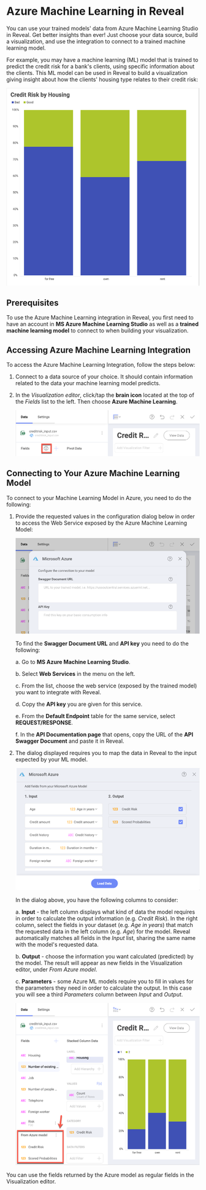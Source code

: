 # Azure Machine Learning in Reveal

You can use your trained models' data from Azure Machine Learning Studio
in Reveal. Get better insights than ever! Just choose your data source,
build a visualization, and use the integration to connect to a trained
machine learning model.

For example, you may have a machine learning (ML) model that is trained
to predict the credit risk for a bank's clients, using specific
information about the clients. This ML model can be used in Reveal to
build a visualization giving insight about how the clients' housing type
relates to their credit risk:

<img src="images/ml-credit-risk-by-housing-visualization-example.png" alt="Credit risk by Housing example" class="responsive-img"/>

## Prerequisites

To use the Azure Machine Learning integration in Reveal, you first need
to have an account in **MS Azure Machine Learning Studio** as well as a
**trained machine learning model** to connect to when building your
visualization.

## Accessing Azure Machine Learning Integration

To access the Azure Machine Learning Integration, follow the steps
below:

1.  Connect to a data source of your choice. It should contain
    information related to the data your machine learning model
    predicts.

2.  In the *Visualization editor*, click/tap the **brain icon** located
    at the top of the *Fields* list to the left. Then choose **Azure
    Machine Learning**.

    <img src="images/brain-icon-azure-ml-model.png" alt="Brain icon location in the Visualization editor" class="responsive-img"/>

<a href="ml-integration/ml-model-connect"></a>
## Connecting to Your Azure Machine Learning Model

To connect to your Machine Learning Model in Azure, you need to do the
following:

1.  Provide the requested values in the configuration dialog below in
    order to access the Web Service exposed by the Azure Machine
    Learning Model:

    <img src="images/microsoft-azure-configuration-requested-values.png" alt="MS Azure configuration dialog requested values" class="responsive-img"/>

    To find the **Swagger Document URL** and **API key** you need to do
    the following:

    a.  Go to **MS Azure Machine Learning Studio**.

    b.  Select **Web Services** in the menu on the left.

    c.  From the list, choose the web service (exposed by the trained model) you want to integrate with Reveal.

    d.  Copy the **API key** you are given for this service.

    e.  From the **Default Endpoint** table for the same service, select **REQUEST/RESPONSE**.

    f.  In the **API Documentation page** that opens, copy the URL of the **API Swagger Document** and paste it in Reveal.

2.  The dialog displayed requires you to map the data in Reveal to the
    input expected by your ML model.

    <img src="images/input-output-ml-list.png" alt="Input list in ML model connection dialog" class="responsive-img"/>

    In the dialog above, you have the following columns to consider:

    a.  **Input** - the left column displays what kind of data the model requires in order to calculate the output information (e.g. *Credit Risk*). In the right column, select the fields in your dataset (e.g. *Age in years*) that match the requested data in the left column (e.g. *Age*) for the model. Reveal automatically matches all fields in the *Input* list, sharing the same name with the model's requested data.

    b.  **Output** - choose the information you want calculated (predicted) by the model. The result will appear as new fields
    in the Visualization editor, under *From Azure model*.

    c.  **Parameters** - some Azure ML models require you to fill in values for the parameters they need in order to calculate the output. In this case you will see a third *Parameters* column between *Input* and *Output*.

      <img src="images/loaded-data-from-azure-model.png" alt="Data output loaded from Azure model" class="responsive-img"/>

You can use the fields returned by the Azure model as regular fields in
the Visualization editor.
